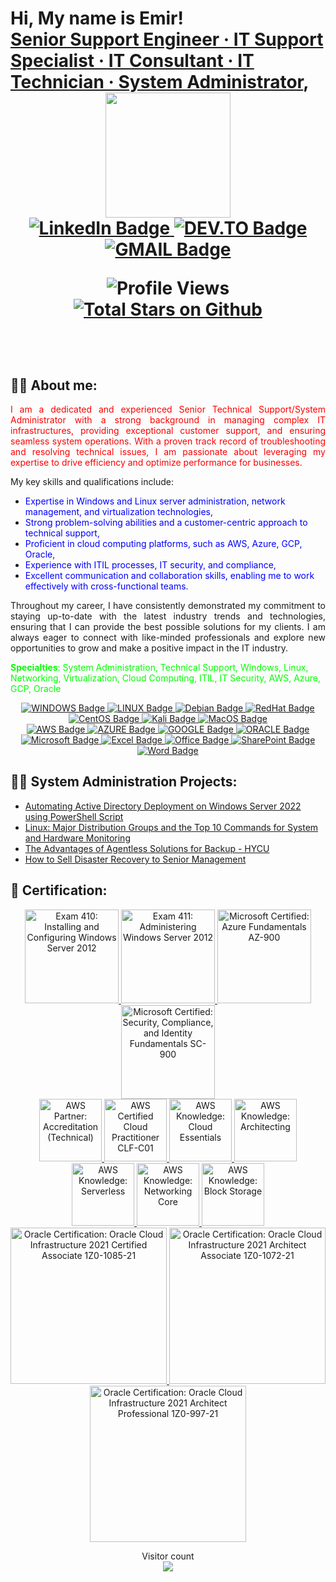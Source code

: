 <h1>Hi, My name is Emir! <br/>
<a href="https://www.linkedin.com/in/emir-kurtovic/">Senior Support Engineer · IT Support Specialist · IT Consultant · IT Technician · System Administrator</a>,


<div id="header" align="center">
  <img src="https://media.giphy.com/media/zhYSVCirREeIZtONCI/giphy.gif" width="200"/>
</div>
<div id="badges" align="center">
  <a href="https://www.linkedin.com/in/emir-kurtovic/">
    <img src="https://img.shields.io/badge/LinkedIn-blue?style=for-the-badge&logo=linkedin&logoColor=white" alt="LinkedIn Badge"/>
  </a>
  <a href="https://dev.to/ekurtovic">
    <img src="https://img.shields.io/badge/dev.to-0A0A0A?style=for-the-badge&logo=dev.to&logoColor=white" alt="DEV.TO Badge"/>
  </a>
  <a href="mailto:ekurtovic@gmail.com">
    <img src="https://img.shields.io/badge/Gmail-D14836?style=for-the-badge&logo=gmail&logoColor=white" alt="GMAIL Badge"/>
  </a> 
</div>

<div align="center">

![Profile Views](https://komarev.com/ghpvc/?username=ekurtovic81&color=green&style=for-the-badge) [![Total Stars on Github](https://custom-icon-badges.demolab.com/github/stars/ekurtovic81?color=55960c&style=for-the-badge&labelColor=488207&logo=star)](https://github.com/ekurtovic81?tab=repositories&sort=stargazers)

</div>

<br/>

<h2>👨‍💻 About me:</h2>

<p style="text-align: justify;"><span style="color: #ff0000;">I am a dedicated and experienced Senior Technical Support/System Administrator with a strong background in managing complex IT infrastructures, providing exceptional customer support, and ensuring seamless system operations. With a proven track record of troubleshooting and resolving technical issues, I am passionate about leveraging my expertise to drive efficiency and optimize performance for businesses.</span></p>
<p>My key skills and qualifications include:</p>
<ul>
<li><span style="color: #0000ff;">Expertise in Windows and Linux server administration, network management, and virtualization technologies,</span></li>
<li><span style="color: #0000ff;">Strong problem-solving abilities and a customer-centric approach to technical support,</span></li>
<li><span style="color: #0000ff;">Proficient in cloud computing platforms, such as AWS, Azure, GCP, Oracle,</span></li>
<li><span style="color: #0000ff;">Experience with ITIL processes, IT security, and compliance,</span></li>
<li><span style="color: #0000ff;">Excellent communication and collaboration skills, enabling me to work effectively with cross-functional teams.</span></li>
</ul>
<p style="text-align: justify;">Throughout my career, I have consistently demonstrated my commitment to staying up-to-date with the latest industry trends and technologies, ensuring that I can provide the best possible solutions for my clients. I am always eager to connect with like-minded professionals and explore new opportunities to grow and make a positive impact in the IT industry.</p>
<p><span style="text-align: justify; color: #00ff00;"><strong>Specialties</strong>: System Administration, Technical Support, Windows, Linux, Networking, Virtualization, Cloud Computing, ITIL, IT Security, AWS, Azure, GCP, Oracle</span></p>


<div id="OS" align="center">
  <a href="">
    <img src="https://img.shields.io/badge/Windows-0078D6?style=for-the-badge&logo=windows&logoColor=white" alt="WINDOWS Badge"/>
  </a>
  <a href="">
    <img src="https://img.shields.io/badge/Linux-FCC624?style=for-the-badge&logo=linux&logoColor=black" alt="LINUX Badge"/>
  </a>
  <a href="">
    <img src="https://img.shields.io/badge/Debian-D70A53?style=for-the-badge&logo=debian&logoColor=white" alt="Debian Badge"/>
  </a>
 <a href="">
    <img src="https://img.shields.io/badge/Red%20Hat-EE0000?style=for-the-badge&logo=redhat&logoColor=white" alt="RedHat Badge"/>
  </a>
  <a href="">
    <img src="https://img.shields.io/badge/cent%20os-002260?style=for-the-badge&logo=centos&logoColor=F0F0F0" alt="CentOS Badge"/>
  </a>
  <a href="">
    <img src="https://img.shields.io/badge/Kali-268BEE?style=for-the-badge&logo=kalilinux&logoColor=white" alt="Kali Badge"/>
  </a>
   <a href="">
    <img src="https://img.shields.io/badge/mac%20os-000000?style=for-the-badge&logo=macos&logoColor=F0F0F0" alt="MacOS Badge"/>
  </a>
  
 </div>
    
<div id="Cloud" align="center">
  <a href="">
    <img src="https://img.shields.io/badge/AWS-%23FF9900.svg?style=for-the-badge&logo=amazon-aws&logoColor=white" alt="AWS Badge"/>
  </a>
  <a href="">
    <img src="https://img.shields.io/badge/azure-%230072C6.svg?style=for-the-badge&logo=microsoftazure&logoColor=white" alt="AZURE Badge"/>
  </a>
  <a href="">
    <img src="https://img.shields.io/badge/GoogleCloud-%234285F4.svg?style=for-the-badge&logo=google-cloud&logoColor=white" alt="GOOGLE Badge"/>
  </a>
  <a href="">
    <img src="https://img.shields.io/badge/Oracle-F80000?style=for-the-badge&logo=oracle&logoColor=white" alt="ORACLE Badge"/>
  </a>
  </div>

  <div id="M365" align="center">
  <a href="">
    <img src="https://img.shields.io/badge/Microsoft-0078D4?style=for-the-badge&logo=microsoft&logoColor=white" alt="Microsoft Badge"/>
  </a>
  <a href="">
    <img src="https://img.shields.io/badge/Microsoft_Excel-217346?style=for-the-badge&logo=microsoft-excel&logoColor=white" alt="Excel Badge"/>
  </a>
  <a href="">
    <img src="https://img.shields.io/badge/Microsoft_Office-D83B01?style=for-the-badge&logo=microsoft-office&logoColor=white" alt="Office Badge"/>
  </a>
  <a href="">
    <img src="https://img.shields.io/badge/Microsoft_SharePoint-0078D4?style=for-the-badge&logo=microsoft-sharepoint&logoColor=white" alt="SharePoint Badge"/>
  </a>
  <a href="">
    <img src="https://img.shields.io/badge/Microsoft_Word-2B579A?style=for-the-badge&logo=microsoft-word&logoColor=white" alt="Word Badge"/>
  </a>
 </div>

<h2>👨‍💻 System Administration Projects:</h2>

  - [Automating Active Directory Deployment on Windows Server 2022 using PowerShell Script](https://dev.to/ekurtovic/automating-active-directory-deployment-on-windows-server-2022-using-powershell-script-3b2p)
  - [Linux: Major Distribution Groups and the Top 10 Commands for System and Hardware Monitoring](https://dev.to/ekurtovic/linux-major-distribution-groups-and-the-top-10-commands-for-system-and-hardware-monitoring-4kj6)
  - [The Advantages of Agentless Solutions for Backup - HYCU](https://dev.to/ekurtovic/the-advantages-of-agentless-solutions-for-backup-30bg)
  - [How to Sell Disaster Recovery to Senior Management](https://dev.to/ekurtovic/how-to-sell-disaster-recovery-to-senior-management-53m7)


<h2>📜 Certification:</h2>

<div id="Certification" align="center">
  <a href="https://www.credly.com/badges/1c464dd8-399f-4bf1-9a93-3728e27dd467">
    <img src="https://images.credly.com/size/340x340/images/f1c8b841-d2af-46d0-a7af-f40f7b443c79/Installing_and_Configuring_Windows_Server_2012-01.png" alt="Exam 410: Installing and Configuring Windows Server 2012" width="150"/>
  </a>
 <a href="https://www.credly.com/badges/aea227f6-ef25-4705-ab3c-0cefac385ec2">
    <img src="https://images.credly.com/size/340x340/images/47f54743-e103-4e3c-97c0-abcf48bdc68e/Administering_Windows_Server_2012-01.png" alt="Exam 411: Administering Windows Server 2012" width="150"/>
  </a>
  <a href="https://www.credly.com/badges/9776c01f-0a2b-4855-b2e7-2542b8ea70b0">
    <img src="https://images.credly.com/size/340x340/images/be8fcaeb-c769-4858-b567-ffaaa73ce8cf/image.png" alt="Microsoft Certified: Azure Fundamentals AZ-900" width="150"/>
  </a>
 <a href="https://www.credly.com/badges/19d088bc-c994-4b85-990e-8f8609e42462">
    <img src="https://images.credly.com/size/340x340/images/fc1352af-87fa-4947-ba54-398a0e63322e/security-compliance-and-identity-fundamentals-600x600.png" alt="Microsoft Certified: Security, Compliance, and Identity Fundamentals SC-900" width="150"/>
  </a>
<div id="AWS" align="center">
  <a href="https://www.credly.com/badges/35b76fb0-d452-449d-bbee-da7e52fbbd2f">
    <img src="https://images.credly.com/size/340x340/images/81f903ed-c3a1-4f4b-afcd-e03331a5b12c/image.png" alt="AWS Partner: Accreditation (Technical)" width="100"/>
  <a href="https://www.credly.com/badges/ab398461-99b8-4a20-81d2-86376ae4c756">
    <img src="https://images.credly.com/size/340x340/images/00634f82-b07f-4bbd-a6bb-53de397fc3a6/image.png" alt="AWS Certified Cloud Practitioner CLF-C01" width="100"/>
   <a href="https://www.credly.com/badges/b1a26731-fef0-4f13-96ea-b7b8affab2c7">
    <img src="https://images.credly.com/size/340x340/images/ec621e2a-c8f0-4459-806c-ae11829d372a/image.png" alt="AWS Knowledge: Cloud Essentials" width="100"/>
  <a href="https://www.credly.com/badges/bb586728-4742-4c35-8a8b-d1f011c510a8">
    <img src="https://images.credly.com/size/340x340/images/519a6dba-f145-4c1a-85a2-1d173d6898d9/image.png" alt="AWS Knowledge: Architecting" width="100"/>
  <a href="https://www.credly.com/badges/f7103c03-917c-4d1d-b591-f3dd4b8c1d5f">
    <img src="https://images.credly.com/size/340x340/images/e07c6cc4-b737-4d7e-8ce8-66b6b7a60367/image.png" alt="AWS Knowledge: Serverless" width="100"/>
  <a href="https://www.credly.com/badges/0b9eb467-a9ae-459b-a80c-e107b832d19a">
    <img src="https://images.credly.com/size/340x340/images/e75f222b-7f75-4d7b-8a6a-67d68aa59d62/image.png" alt="AWS Knowledge: Networking Core" width="100"/>
  <a href="https://www.credly.com/badges/e43b6d94-772c-4ccb-b4c1-5359c71df736">
    <img src="https://images.credly.com/size/340x340/images/bd6f25a2-b7ac-4b4c-ae4c-887864ba105e/image.png" alt="AWS Knowledge: Block Storage" width="100"/>
  </div>
<div id="OCI" align="center">
  <a href="https://catalog-education.oracle.com/pls/certview/sharebadge?id=2FF7746F43718E4323787E1667D54627C637C64CF67C12BCA9A302B7F48116AF">
    <img src="https://brm-workforce.oracle.com/pdf/certview/images/102_Oracle_Cloud_Infrastructure_Foundations_Associate.png" alt="Oracle Certification: Oracle Cloud Infrastructure 2021 Certified Associate 1Z0-1085-21" width="250"/>
  </a>
 <a href="https://catalog-education.oracle.com/pls/certview/sharebadge?id=703F95C2C65D320C9610ADE8F9691ABECD5D2B4DAC426A1A1760CF44C0F6DCDD">
    <img src="https://brm-workforce.oracle.com/pdf/certview/images/103_Oracle_Cloud_Infrastructure_Architect_Associate.png" alt="Oracle Certification: Oracle Cloud Infrastructure 2021 Architect Associate 1Z0-1072-21" width="250"/>
  </a>
 <a href="https://catalog-education.oracle.com/pls/certview/sharebadge?id=9AB7D6381AC6FAD551D33989D9EC014FBEE9E2074DBACF48EB67F56DA3B5B991">
    <img src="https://brm-workforce.oracle.com/pdf/certview/images/104_Oracle_Cloud_Infrastructure_Architect.png" alt="Oracle Certification: Oracle Cloud Infrastructure 2021 Architect Professional 1Z0-997-21" width="250"/>
  </a>
</div>

</div>

<!--
  - [Exam 410: Installing and Configuring Windows Server 2012](https://www.credly.com/badges/1c464dd8-399f-4bf1-9a93-3728e27dd467)
  - [Exam 411: Administering Windows Server 2012](https://www.credly.com/badges/aea227f6-ef25-4705-ab3c-0cefac385ec2)
  - [Microsoft Certified: Azure Fundamentals AZ-900](https://www.credly.com/badges/9776c01f-0a2b-4855-b2e7-2542b8ea70b0)
  - [Microsoft Certified: Security, Compliance, and Identity Fundamentals SC-900](https://www.credly.com/badges/19d088bc-c994-4b85-990e-8f8609e42462)
  - [AWS Partner: Accreditation (Technical)](https://www.credly.com/badges/35b76fb0-d452-449d-bbee-da7e52fbbd2f)
  - [AWS Certified Cloud Practitioner CLF-C01](https://www.credly.com/badges/ab398461-99b8-4a20-81d2-86376ae4c756)
  - [AWS Knowledge: Cloud Essentials](https://www.credly.com/badges/b1a26731-fef0-4f13-96ea-b7b8affab2c7)
  - [AWS Knowledge: Architecting](https://www.credly.com/badges/bb586728-4742-4c35-8a8b-d1f011c510a8)
  - [AWS Knowledge: Serverless](https://www.credly.com/badges/f7103c03-917c-4d1d-b591-f3dd4b8c1d5f)
  - [Oracle Certification: Oracle Cloud Infrastructure 2021 Certified Associate 1Z0-1085-21](https://catalog-education.oracle.com/pls/certview/sharebadge?id=2FF7746F43718E4323787E1667D54627C637C64CF67C12BCA9A302B7F48116AF)
  - [Oracle Certification: Oracle Cloud Infrastructure 2021 Architect Associate 1Z0-1072-21](https://catalog-education.oracle.com/pls/certview/sharebadge?id=703F95C2C65D320C9610ADE8F9691ABECD5D2B4DAC426A1A1760CF44C0F6DCDD)
  - [Oracle Certification: Oracle Cloud Infrastructure 2021 Architect Professional 1Z0-997-21](https://catalog-education.oracle.com/pls/certview/sharebadge?id=9AB7D6381AC6FAD551D33989D9EC014FBEE9E2074DBACF48EB67F56DA3B5B991) 
-->
<!--
<h2> 🤳 Connect with me:</h2>

[<img align="left" alt="Emir_K | LinkedIn" width="22px" src="https://cdn2.iconfinder.com/data/icons/social-media-applications/64/social_media_applications_14-linkedin-512.png" />][linkedin]
[<img align="left" alt="Emir_K | DEV.to" width="22px" src="https://cdn3.iconfinder.com/data/icons/logos-and-brands-adobe/512/84_Dev-512.png" />][dev.to]


[dev.to]: https://dev.to/ekurtovic
[linkedin]: https://linkedin.com/in/emir-kurtovic/

<!--
**joshmadakor1/joshmadakor1** is a ✨ _special_ ✨ repository because its `README.md` (this file) appears on your GitHub profile.

Here are some ideas to get you started:

- 🔭 I’m currently working on ...
- 🌱 I’m currently learning ...
- 👯 I’m looking to collaborate on ...
- 🤔 I’m looking for help with ...
- 💬 Ask me about ...
- 📫 How to reach me: ...
- 😄 Pronouns: ...
- ⚡ Fun fact: ...
-->
<p align="center"> 
  Visitor count<br>
  <img src="https://profile-counter.glitch.me/ekurtovic81/count.svg" />
</p>
